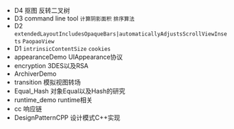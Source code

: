 * D4 抠图 反转二叉树
* D3 command line tool `计算阴影面积` `排序算法`
* D2 `extendedLayoutIncludesOpaqueBars|automaticallyAdjustsScrollViewInsets` `PaopaoView`
* D1 `intrinsicContentSize` `cookies`
* appearanceDemo UIAppearance协议
* encryption 3DES以及RSA
* ArchiverDemo
* transition 模拟视图转场
* Equal_Hash 对象Equal以及Hash的研究
* runtime_demo runtime相关
* cc 响应链
* DesignPatternCPP 设计模式C++实现
